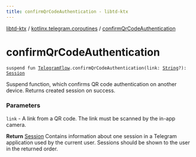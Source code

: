 ```yaml
---
title: confirmQrCodeAuthentication - libtd-ktx
---
```


[libtd-ktx](../index.html) / [kotlinx.telegram.coroutines](index.html) / [confirmQrCodeAuthentication](./confirm-qr-code-authentication.html)

# confirmQrCodeAuthentication

`suspend fun `[`TelegramFlow`](../kotlinx.telegram.core/-telegram-flow/index.html)`.confirmQrCodeAuthentication(link: `[`String`](https://kotlinlang.org/api/latest/jvm/stdlib/kotlin/-string/index.html)`?): `[`Session`](https://tdlibx.github.io/td/docs/org/drinkless/td/libcore/telegram/TdApi/Session.html)

Suspend function, which confirms QR code authentication on another device. Returns created
session on success.

### Parameters

`link` - A link from a QR code. The link must be scanned by the in-app camera.

**Return**
[Session](https://tdlibx.github.io/td/docs/org/drinkless/td/libcore/telegram/TdApi/Session.html) Contains information about one session in a Telegram application used by the
current user. Sessions should be shown to the user in the returned order.

